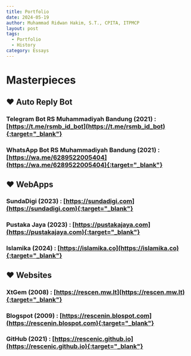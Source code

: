 ```yaml
---
title: Portfolio
date: 2024-05-19
author: Muhammad Ridwan Hakim, S.T., CPITA, ITPMCP
layout: post
tags:
  - Portfolio
  - History
category: Essays
---
```

# Masterpieces

## ❤ Auto Reply Bot

### Telegram Bot RS Muhammadiyah Bandung (2021) : [https://t.me/rsmb_id_bot](https://t.me/rsmb_id_bot){:target="_blank"}

### WhatsApp Bot RS Muhammadiyah Bandung (2021) : [https://wa.me/6289522005404](https://wa.me/6289522005404){:target="_blank"}

## ❤ WebApps

### SundaDigi (2023) : [https://sundadigi.com](https://sundadigi.com){:target="_blank"}

### Pustaka Jaya (2023) : [https://pustakajaya.com](https://pustakajaya.com){:target="_blank"}

### Islamika (2024) : [https://islamika.co](https://islamika.co){:target="_blank"}

## ❤ Websites

### XtGem (2008) : [https://rescen.mw.lt](https://rescen.mw.lt){:target="_blank"}

### Blogspot (2009) : [https://rescenin.blospot.com](https://rescenin.blospot.com){:target="_blank"}

### GitHub (2021) : [https://rescenic.github.io](https://rescenic.github.io){:target="_blank"}